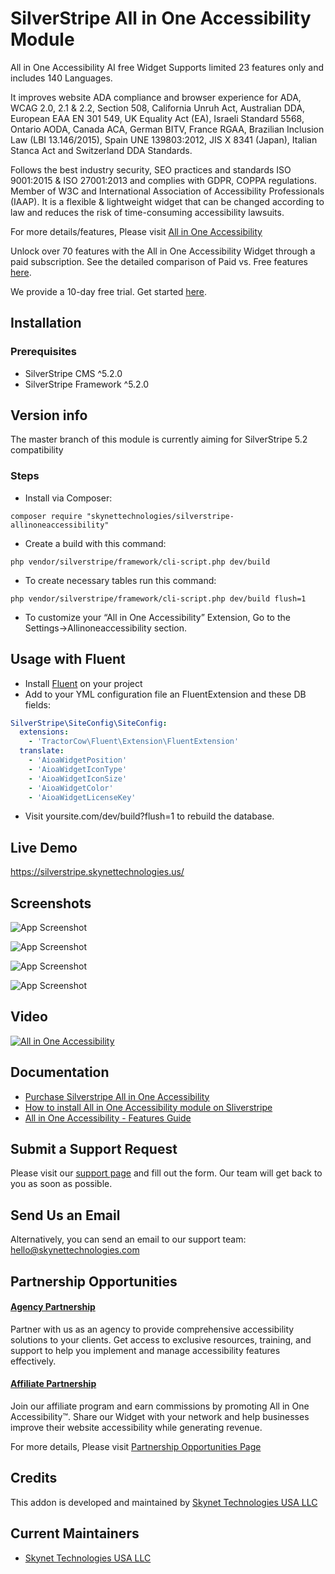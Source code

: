 # SilverStripe All in One Accessibility Module

All in One Accessibility AI free Widget Supports limited 23 features only and includes 140 Languages. 
   
It improves website ADA compliance and browser experience for ADA, WCAG 2.0, 2.1 & 2.2, Section 508, California Unruh Act, Australian DDA, European EAA EN 301 549, UK Equality Act (EA), Israeli Standard 5568, Ontario AODA, Canada ACA, German BITV, France RGAA, Brazilian Inclusion Law (LBI 13.146/2015), Spain UNE 139803:2012, JIS X 8341 (Japan), Italian Stanca Act and Switzerland DDA Standards.
   
Follows the best industry security, SEO practices and standards ISO 9001:2015 & ISO 27001:2013 and complies with GDPR, COPPA regulations. Member of W3C and International Association of Accessibility Professionals (IAAP). It is a flexible & lightweight widget that can be changed according to law and reduces the risk of time-consuming accessibility lawsuits.

For more details/features, Please visit [All in One Accessibility](https://www.skynettechnologies.com/all-in-one-accessibility)

Unlock over 70 features with the All in One Accessibility Widget through a paid subscription. See the detailed comparison of Paid vs. Free features [here](https://www.skynettechnologies.com/all-in-one-accessibility/features).

We provide a 10-day free trial. Get started [here](https://ada.skynettechnologies.us/trial-subscription?utm_source=all-in-one-accessibility&utm_medium=landing-page&utm_campaign=trial-subscription).

## Installation

### Prerequisites
- SilverStripe CMS ^5.2.0
- SilverStripe Framework ^5.2.0

## Version info
The master branch of this module is currently aiming for SilverStripe 5.2 compatibility

### Steps

* Install via Composer:
```
composer require "skynettechnologies/silverstripe-allinoneaccessibility"
```

* Create a build with this command:
```
php vendor/silverstripe/framework/cli-script.php dev/build
```

* To create necessary tables run this command:
```
php vendor/silverstripe/framework/cli-script.php dev/build flush=1
```

* To customize your “All in One Accessibility” Extension, Go to the Settings->Allinoneaccessibility section.

## Usage with Fluent
* Install [Fluent](https://github.com/tractorcow/silverstripe-fluent) on your project
* Add to your YML configuration file an FluentExtension and these DB fields:
```yml
SilverStripe\SiteConfig\SiteConfig:
  extensions:
    - 'TractorCow\Fluent\Extension\FluentExtension'
  translate:
    - 'AioaWidgetPosition'
    - 'AioaWidgetIconType'
    - 'AioaWidgetIconSize'
    - 'AioaWidgetColor'
    - 'AioaWidgetLicenseKey'
```
* Visit yoursite.com/dev/build?flush=1 to rebuild the database.

## Live Demo
https://silverstripe.skynettechnologies.us/

## Screenshots

![App Screenshot](https://www.skynettechnologies.com/sites/default/files/screenshot-1-free.jpg?v=2)

![App Screenshot](https://www.skynettechnologies.com/sites/default/files/screenshot-2-free.jpg?v=2)

![App Screenshot](https://www.skynettechnologies.com/sites/default/files/screenshot-3-free.jpg?v=2)

![App Screenshot](https://www.skynettechnologies.com/sites/default/files/screenshot-4-free.jpg?v=2)

## Video

[![All in One Accessibility](https://img.youtube.com/vi/I-DjgZyleeI/0.jpg)](https://www.youtube.com/watch?v=I-DjgZyleeI)

## Documentation

- [Purchase Silverstripe All in One Accessibility](https://www.skynettechnologies.com/silverstripe-website-accessibility)
- [How to install All in One Accessibility module on Sliverstripe](https://www.skynettechnologies.com/blog/silverstripe-web-accessibility-widget-installation)
- [All in One Accessibility - Features Guide](https://www.skynettechnologies.com/sites/default/files/accessibility-widget-features-list.pdf)

## Submit a Support Request

Please visit our [support page](https://www.skynettechnologies.com/report-accessibility-problem) and fill out the form. Our team will get back to you as soon as possible.

## Send Us an Email

Alternatively, you can send an email to our support team:
[hello@skynettechnologies.com](mailto:hello@skynettechnologies.com)

## Partnership Opportunities

#### [Agency Partnership](https://www.skynettechnologies.com/agency-partners)

Partner with us as an agency to provide comprehensive accessibility solutions to your clients. Get access to exclusive resources, training, and support to help you implement and manage accessibility features effectively.

#### [Affiliate Partnership](https://www.skynettechnologies.com/affiliate-partner)

Join our affiliate program and earn commissions by promoting All in One Accessibility™. Share our Widget with your network and help businesses improve their website accessibility while generating revenue.

For more details, Please visit [Partnership Opportunities Page](https://www.skynettechnologies.com/partner-program)

## Credits

This addon is developed and maintained by [Skynet Technologies USA LLC](https://www.skynettechnologies.com)

## Current Maintainers
- [Skynet Technologies USA LLC](https://github.com/skynettechnologies)